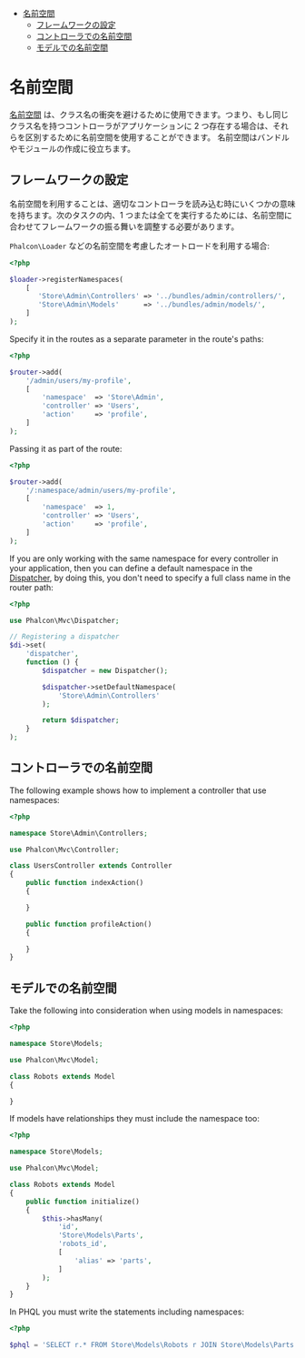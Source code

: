 <div class='article-menu'>
  <ul>
    <li>
      <a href="#overview">名前空間</a> 
      <ul>
        <li>
          <a href="#setting-up">フレームワークの設定</a>
        </li>
        <li>
          <a href="#controllers">コントローラでの名前空間</a>
        </li>
        <li>
          <a href="#models">モデルでの名前空間</a>
        </li>
      </ul>
    </li>
  </ul>
</div>

<a name='overview'></a>

# 名前空間

[名前空間](http://php.net/manual/en/language.namespaces.php) は、クラス名の衝突を避けるために使用できます。つまり、もし同じクラス名を持つコントローラがアプリケーションに 2 つ存在する場合は、それらを区別するために名前空間を使用することができます。 名前空間はバンドルやモジュールの作成に役立ちます。

<a name='setting-up'></a>

## フレームワークの設定

名前空間を利用することは、適切なコントローラを読み込む時にいくつかの意味を持ちます。次のタスクの内、1 つまたは全てを実行するためには、名前空間に合わせてフレームワークの振る舞いを調整する必要があります。

`Phalcon\Loader` などの名前空間を考慮したオートロードを利用する場合:

```php
<?php

$loader->registerNamespaces(
    [
       'Store\Admin\Controllers' => '../bundles/admin/controllers/',
       'Store\Admin\Models'      => '../bundles/admin/models/',
    ]
);
```

Specify it in the routes as a separate parameter in the route's paths:

```php
<?php

$router->add(
    '/admin/users/my-profile',
    [
        'namespace'  => 'Store\Admin',
        'controller' => 'Users',
        'action'     => 'profile',
    ]
);
```

Passing it as part of the route:

```php
<?php

$router->add(
    '/:namespace/admin/users/my-profile',
    [
        'namespace'  => 1,
        'controller' => 'Users',
        'action'     => 'profile',
    ]
);
```

If you are only working with the same namespace for every controller in your application, then you can define a default namespace in the [Dispatcher](/[[language]]/[[version]]/dispatcher), by doing this, you don't need to specify a full class name in the router path:

```php
<?php

use Phalcon\Mvc\Dispatcher;

// Registering a dispatcher
$di->set(
    'dispatcher',
    function () {
        $dispatcher = new Dispatcher();

        $dispatcher->setDefaultNamespace(
            'Store\Admin\Controllers'
        );

        return $dispatcher;
    }
);
```

<a name='controllers'></a>

## コントローラでの名前空間

The following example shows how to implement a controller that use namespaces:

```php
<?php

namespace Store\Admin\Controllers;

use Phalcon\Mvc\Controller;

class UsersController extends Controller
{
    public function indexAction()
    {

    }

    public function profileAction()
    {

    }
}
```

<a name='models'></a>

## モデルでの名前空間

Take the following into consideration when using models in namespaces:

```php
<?php

namespace Store\Models;

use Phalcon\Mvc\Model;

class Robots extends Model
{

}
```

If models have relationships they must include the namespace too:

```php
<?php

namespace Store\Models;

use Phalcon\Mvc\Model;

class Robots extends Model
{
    public function initialize()
    {
        $this->hasMany(
            'id',
            'Store\Models\Parts',
            'robots_id',
            [
                'alias' => 'parts',
            ]
        );
    }
}
```

In PHQL you must write the statements including namespaces:

```php
<?php

$phql = 'SELECT r.* FROM Store\Models\Robots r JOIN Store\Models\Parts p';
```
